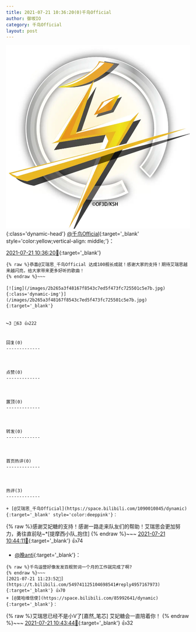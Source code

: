 ```yaml
---
title: 2021-07-21 10:36:20(0)千鸟Official
author: 御坂IO
category: 千鸟Official
layout: post
---
```


![img](/images/d7235309f85c0e1aec9d4ca9b6be983202228f8e.jpg){:class='dynamic-head'}
[@千鸟Official](https://space.bilibili.com/553771121/dynamic){:target='_blank' style='color:yellow;vertical-align: middle;'}：

[2021-07-21 10:36:20🔗](https://t.bilibili.com/549741125104698541){:target='_blank'}

~~~
{% raw %}恭喜@艾瑞思_千鸟Official 达成100舰长成就！感谢大家的支持！期待艾瑞思越来越闪亮，给大家带来更多好听的歌曲！
{% endraw %}~~~

[![img](/images/2b265a3f48167f8543c7ed5f473fc725501c5e7b.jpg){:class='dynamic-img'}](/images/2b265a3f48167f8543c7ed5f473fc725501c5e7b.jpg){:target='_blank'}


↪️3 💬63 👍222


回复(0)
-------------



点赞(0)
-------------



置顶(0)
-------------



转发(0)
-------------



首页热评(0)
-------------



热评(3)
-------------

+ [@艾瑞思_千鸟Official](https://space.bilibili.com/1090010845/dynamic){:target='_blank' style='color:deeppink'}：
~~~
{% raw %}感谢艾妃糖的支持！感谢一路走来队友们的帮助！艾瑞思会更加努力，勇往直前哒~*[提摩西小队_抱住]
{% endraw %}~~~
[2021-07-21 10:44:11🔗](https://t.bilibili.com/549741125104698541#reply4956948286){:target='_blank'} 👍74
+ [@晚anti](https://space.bilibili.com/343606/dynamic){:target='_blank'}：
~~~
{% raw %}千鸟运营好像发发百舰贺词一个月的工作就完成了啊?
{% endraw %}~~~
[2021-07-21 11:23:52🔗](https://t.bilibili.com/549741125104698541#reply4957167973){:target='_blank'} 👍70
+ [@莫哈维信使](https://space.bilibili.com/85992641/dynamic){:target='_blank'}：
~~~
{% raw %}艾瑞思已经不是小V了[嘉然_笔芯]
艾妃糖会一直陪着你！
{% endraw %}~~~
[2021-07-21 10:43:44🔗](https://t.bilibili.com/549741125104698541#reply4956956812){:target='_blank'} 👍32


